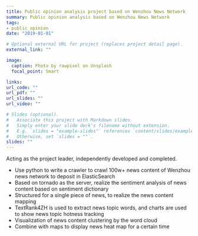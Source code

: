 ```yaml
---
title: Public opinion analysis project based on Wenzhou News Network
summary: Public opinion analysis based on Wenzhou News Network
tags:
- public_opinion
date: "2019-01-01"

# Optional external URL for project (replaces project detail page).
external_link: ""

image:
  caption: Photo by rawpixel on Unsplash
  focal_point: Smart

links:
url_code: ""
url_pdf: ""
url_slides: ""
url_video: ""

# Slides (optional).
#   Associate this project with Markdown slides.
#   Simply enter your slide deck's filename without extension.
#   E.g. `slides = "example-slides"` references `content/slides/example-slides.md`.
#   Otherwise, set `slides = ""`.
slides: ""
---
```

Acting as the project leader, independently developed and completed.

- Use python to write a crawler to crawl 100w+ news content of Wenzhou news network to deposit in ElasticSearch
- Based on tornado as the server, realize the sentiment analysis of news content based on sentiment dictionary
- Structured for a single piece of news, to realize the news content mapping
- TextRank4ZH is used to extract news topic words, and charts are used to show news topic hotness tracking
- Visualization of news content clustering by the word cloud
- Combine with maps to display news heat map for a certain time
